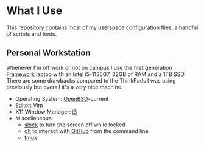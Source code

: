 # What I Use

This repository contains most of my userspace configuration files,
a handful of scripts and fonts.

## Personal Workstation

Whenever I'm off work or not on campus I use the first generation [Framework](https://frame.work) laptop with an Intel i5-1135G7, 32GB of RAM and a 1TB SSD. There are some drawbacks compared to the ThinkPads I was using previously but overall it's a very nice machine.

* Operating System: [OpenBSD](https://www.openbsd.org)-current
* Editor: [Vim](https://www.vim.org)
* X11 Window Manager: [i3](https://i3wm.org)
* Miscellaneous:
  * [slock](https://tools.suckless.org/slock) to turn the screen off while locked
  * [gh](https://cli.github.com) to interact with [GitHub](https://github.com) from the command line
  * [tmux](https://github.com/tmux/tmux)
